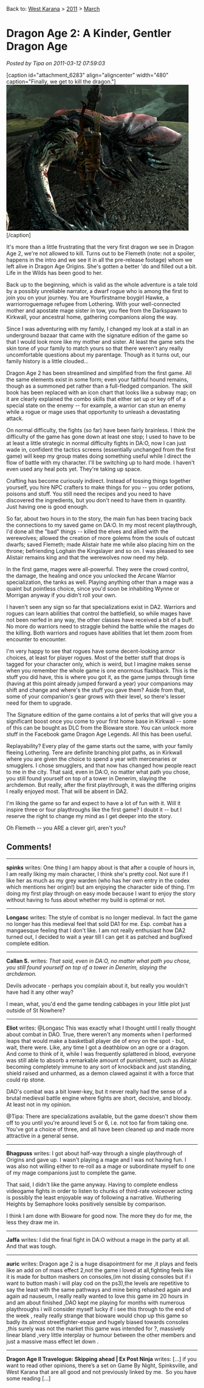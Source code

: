Back to: [West Karana](/posts/westkarana.md) > [2011](/posts/2011/westkarana.md) > [March](./westkarana.md)
# Dragon Age 2: A Kinder, Gentler Dragon Age

*Posted by Tipa on 2011-03-12 07:59:03*

[caption id="attachment\_6283" align="aligncenter" width="480" caption="Finally, we get to kill the dragon."][![](../../../uploads/2011/03/DragonAge2-2011-03-11-23-34-04-11-480x383.jpg "Finally, we get to kill the dragon.")](../../../uploads/2011/03/DragonAge2-2011-03-11-23-34-04-11.jpg)[/caption]

It's more than a little frustrating that the very first dragon we see in Dragon Age 2, we're not allowed to kill. Turns out to be Flemeth (note: not a spoiler, happens in the intro and we see it in all the pre-release footage) whom we left alive in Dragon Age Origins. She's gotten a better 'do and filled out a bit. Life in the Wilds has been good to her.

Back up to the beginning, which is valid as the whole adventure is a tale told by a possibly unreliable narrator, a dwarf rogue who is among the first to join you on your journey. You are Yourfirstname boygirl Hawke, a warriorroguemage refugee from Lothering. With your well-connected mother and apostate mage sister in tow, you flee from the Darkspawn to Kirkwall, your ancestral home, gathering companions along the way.

Since I was adventuring with my family, I changed my look at a stall in an underground bazaar that came with the signature edition of the game so that I would look more like my mother and sister. At least the game sets the skin tone of your family to match yours so that there weren't any really uncomfortable questions about my parentage. Though as it turns out, our family history is a little clouded...

Dragon Age 2 has been streamlined and simplified from the first game. All the same elements exist in some form; even your faithful hound remains, though as a summoned pet rather than a full-fledged companion. The skill book has been replaced with an icon chart that looks like a subway map; on it are clearly explained the combo skills that either set up or key off of a special state on the enemy -- for example, a warrior can stun an enemy while a rogue or mage uses that opportunity to unleash a devastating attack.

On normal difficulty, the fights (so far) have been fairly brainless. I think the difficulty of the game has gone down at least one stop; I used to have to be at least a little strategic in normal difficulty fights in DA:O, now I can just wade in, confident the tactics screens (essentially unchanged from the first game) will keep my group mates doing something useful while I direct the flow of battle with my character. I'll be switching up to hard mode. I haven't even used any heal pots yet. They're taking up space.

Crafting has become curiously indirect. Instead of tossing things together yourself, you hire NPC crafters to make things for you -- you order potions, poisons and stuff. You still need the recipes and you need to have discovered the ingredients, but you don't need to have them in quantity. Just having one is good enough.

So far, about two hours in to the story, the main fun has been tracing back the connections to my saved game on DA:O. In my most recent playthrough, I'd done all the "bad" things -- killed the elves and allied with the werewolves; allowed the creation of more golems from the souls of outcast dwarfs; saved Flemeth; made Alistair hate me while also placing him on the throne; befriending Loghain the Kingslayer and so on. I was pleased to see Alistair remains king and that the werewolves now need my help.

In the first game, mages were all-powerful. They were the crowd control, the damage, the healing and once you unlocked the Arcane Warrior specialization, the tanks as well. Playing anything other than a mage was a quaint but pointless choice, since you'd soon be inhabiting Wynne or Morrigan anyway if you didn't roll your own.

I haven't seen any sign so far that specializations exist in DA2. Warriors and rogues can learn abilities that control the battlefield, so while mages have not been nerfed in any way, the other classes have received a bit of a buff. No more do warriors need to straggle behind the battle while the mages do the killing. Both warriors and rogues have abilities that let them zoom from encounter to encounter.

I'm very happy to see that rogues have some decent-looking armor choices, at least for player rogues. Most of the better stuff that drops is tagged for your character only, which is weird, but I imagine makes sense when you remember the whole game is one enormous flashback. This is the stuff you did have, this is where you got it, as the game jumps through time (having at this point already jumped forward a year) your companions may shift and change and where's the stuff you gave them? Aside from that, some of your companion's gear grows with their level, so there's lesser need for them to upgrade.

The Signature edition of the game contains a lot of perks that will give you a significant boost once you come to your first home base in Kirkwall -- some of this can be bought as DLC from the Bioware store. You can unlock more stuff in the Facebook game Dragon Age Legends. All this has been useful.

Replayability? Every play of the game starts out the same, with your family fleeing Lothering. Tere are definite branching plot paths, as in Kirkwall where you are given the choice to spend a year with mercenaries or smugglers. I chose smugglers, and that now has changed how people react to me in the city. That said, even in DA:O, no matter what path you chose, you still found yourself on top of a tower in Denerim, slaying the archdemon. But really, after the first playthrough, it was the differing origins I really enjoyed most. That will be absent in DA2.

I'm liking the game so far and expect to have a lot of fun with it. Will it inspire three or four playthroughs like the first game? I doubt it -- but I reserve the right to change my mind as I get deeper into the story. 

Oh Flemeth -- you ARE a clever girl, aren't you?

## Comments!

---

**spinks** writes: One thing I am happy about is that after a couple of hours in, I am really liking my main character, I think she's pretty cool. Not sure if I like her as much as my grey warden (who has her own entry in the codex which mentions her origin!) but am enjoying the character side of thing. I'm doing my first play through on easy mode because I want to enjoy the story without having to fuss about whether my build is optimal or not.

---

**Longasc** writes: The style of combat is no longer medieval. In fact the game no longer has this medieval feel that sold DA1 for me. Esp. combat has a mangaesque feeling that I don't like. I am not really enthusiast how DA2 turned out, I decided to wait a year till I can get it as patched and bugfixed complete edition.

---

**Callan S.** writes: *That said, even in DA:O, no matter what path you chose, you still found yourself on top of a tower in Denerim, slaying the archdemon.* 

Devils advocate - perhaps you complain about it, but really you wouldn't have had it any other way?

I mean, what, you'd end the game tending cabbages in your little plot just outside of St Nowhere?

---

**Eliot** writes: @Longasc This was exactly what I thought until I really thought about combat in DAO. True, there weren't any moments when I performed leaps that would make a basketball player die of envy on the spot - but, wait, there were. Like, any time I got a deathblow on an ogre or a dragon. And come to think of it, while I was frequently splattered in blood, everyone was still able to absorb a remarkable amount of punishment, such as Alistair becoming completely immune to any sort of knockback and just standing, shield raised and unharmed, as a demon clawed against it with a force that could rip stone.

DAO's combat was a bit lower-key, but it never really had the sense of a brutal medieval battle engine where fights are short, decisive, and bloody. At least not in my opinion.

@Tipa: There are specializations available, but the game doesn't show them off to you until you're around level 5 or 6, i.e. not too far from taking one. You've got a choice of three, and all have been cleaned up and made more attractive in a general sense.

---

**Bhagpuss** writes: I got about half-way through a single playthrough of Origins and gave up. I wasn't playing a mage and I was not having fun. I was also not willing either to re-roll as a mage or subordinate myself to one of my mage companions just to complete the game.

That said, I didn't like the game anyway. Having to complete endless videogame fights in order to listen to chunks of third-rate voiceover acting is possibly the least enjoyable way of following a narrative. Wuthering Heights by Semaphore looks positively sensible by comparison. 

I think I am done with Bioware for good now. The more they do for me, the less they draw me in.

---

**Jaffa** writes: I did the final fight in DA:O without a mage in the party at all. And that was tough.

---

**auric** writes: Dragon age 2 is a huge disapointment for me ,it plays and feels like an add on of mass effect 2,not the game i loved at all,fighting feels like it is made for button mashers on consoles,(im not dissing consoles but if i want to button mash i will play cod on the ps3),the levels are repetitive to say the least with the same pathways and mine being rehashed again and again ad nauseum,
 I really really wanted to love this game im 20 hours in and am about finished ,DAO kept me playing for months with numerous playthroughs i will consider myself lucky if i see this through to the end of the week ,
 really really strange that bioware would chop up this game so badly its almost streetfighter-esque and hugely biased towards consoles ,this surely was not the market this game was intended for ?,
 massively linear bland ,very little interplay or humour between the other members and just a massive mass effect let down .

---

**Dragon Age II Travelogue: Skipping ahead | Ex Post Ninja** writes: [...] if you want to read other opinions, there’s a set on Game By Night, Spinksville, and West Karana that are all good and not previously linked by me.  So you have some reading [...]

